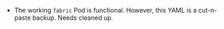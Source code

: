 - The working `fabric` Pod is functional. However, this YAML is a cut-n-paste backup. Needs cleaned up.
